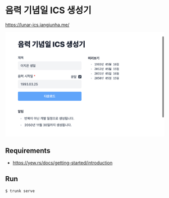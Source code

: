 # 음력 기념일 ICS 생성기

<https://lunar-ics.jangjunha.me/>

![웹사이트 스크린샷](./screenshot.png)

## Requirements

- <https://yew.rs/docs/getting-started/introduction>

## Run

```bash
$ trunk serve
```
